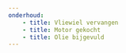 ```yaml
---
onderhoud:
    - title: Vliewiel vervangen
    - title: Motor gekocht
    - title: Olie bijgevuld
---
```

